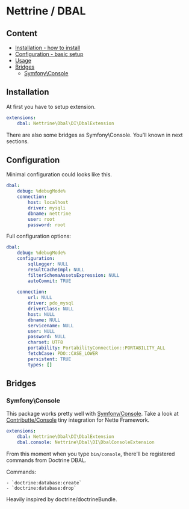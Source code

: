 # Nettrine / DBAL

## Content

- [Installation - how to install](#installation)
- [Configuration - basic setup](#configuration)
- [Usage](#usage)
- [Bridges](#bridges)
    - [Symfony\Console](#symfony-console)

## Installation

At first you have to setup extension.

```yaml
extensions:
    dbal: Nettrine\Dbal\DI\DbalExtension
```

There are also some bridges as Symfony\Console. You'll known in next sections.

## Configuration

Minimal configuration could looks like this.

```yaml
dbal:
    debug: %debugMode%
    connection:
        host: localhost
        driver: mysqli
        dbname: nettrine
        user: root
        password: root
```

Full configuration options:

```yaml
dbal:
    debug: %debugMode%
    configuration:
        sqlLogger: NULL
        resultCacheImpl: NULL
        filterSchemaAssetsExpression: NULL
        autoCommit: TRUE
    
    connection:
        url: NULL
        driver: pdo_mysql
        driverClass: NULL
        host: NULL
        dbname: NULL
        servicename: NULL
        user: NULL
        password: NULL
        charset: UTF8
        portability: PortabilityConnection::PORTABILITY_ALL
        fetchCase: PDO::CASE_LOWER
        persistent: TRUE
        types: []
```
## Bridges

### Symfony\Console

This package works pretty well with [Symfony/Console](https://symfony.com/doc/current/components/console.html). Take a look at [Contributte/Console](https://github.com/contributte/console)
tiny integration for Nette Framework.

```yaml
extensions:
    dbal: Nettrine\Dbal\DI\DbalExtension
    dbal.console: Nettrine\Dbal\DI\DbalConsoleExtension
```

From this moment when you type `bin/console`, there'll be registered commands from Doctrine DBAL.

Commands:

    - `doctrine:database:create`
    - `doctrine:database:drop`

Heavily inspired by doctrine/doctrineBundle.
